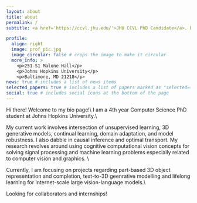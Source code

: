 ```yaml
---
layout: about
title: about
permalink: /
subtitle: <a href='https://ccvl.jhu.edu/'>JHU CCVL PhD Candidate</a>. Baltimore, US. \\<em>“No problem is too small or too trivial if we can really do something about it.”</em>

profile:
  align: right
  image: prof_pic.jpg
  image_circular: false # crops the image to make it circular
  more_info: >
    <p>251-S1 Malone Hall</p>
    <p>Johns Hopkins University</p>
    <p>Baltimore, MD 21218</p>
news: true # includes a list of news items
selected_papers: true # includes a list of papers marked as "selected={true}"
social: true # includes social icons at the bottom of the page
---
```

Hi there! Welcome to my bio page!\\ I am a 4th year Computer Science PhD student at Johns Hopkins University.\\

My current work involves intersection of unsupervised learning, 3D generative models, continual learning, domain adaptation, and model robustness. I also dabble in causal inference and optimal transport. My research revolves around using cognitive computational vision concepts for solving signal processing and machine learning problems especially related to computer vision and graphics. \\

Currently, I am focusing on projects regarding part-based 3D object representation and completion, text-to-3D geenrative modelling and lifelong learning for Internet-scale large vision-language models.\\ 

Looking for collaborators and internships! 

<!-- Write your biography here. Tell the world about yourself. Link to your favorite [subreddit](http://reddit.com). You can put a picture in, too. The code is already in, just name your picture `prof_pic.jpg` and put it in the `img/` folder.

Put your address / P.O. box / other info right below your picture. You can also disable any of these elements by editing `profile` property of the YAML header of your `_pages/about.md`. Edit `_bibliography/papers.bib` and Jekyll will render your [publications page](/al-folio/publications/) automatically.

Link to your social media connections, too. This theme is set up to use [Font Awesome icons](https://fontawesome.com/) and [Academicons](https://jpswalsh.github.io/academicons/), like the ones below. Add your Facebook, Twitter, LinkedIn, Google Scholar, or just disable all of them. -->
